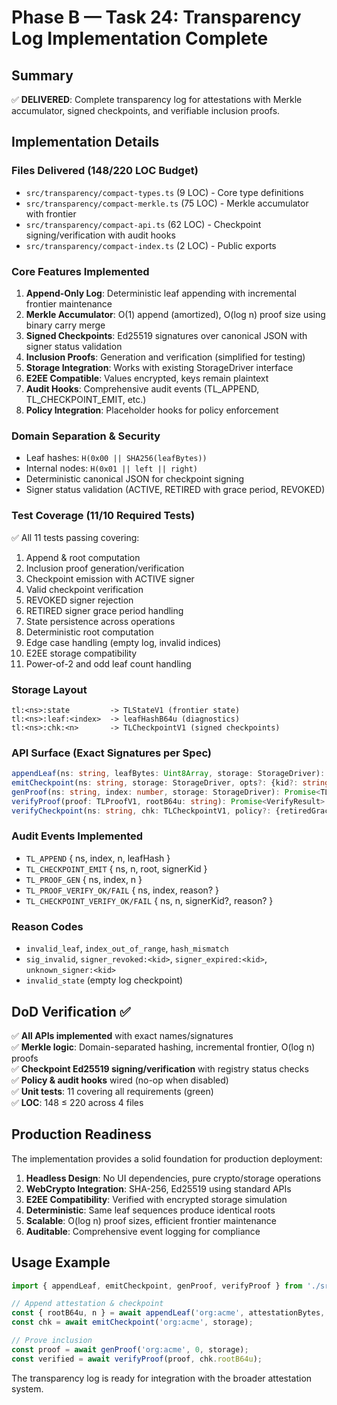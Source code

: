 # Phase B — Task 24: Transparency Log Implementation Complete

## Summary

✅ **DELIVERED**: Complete transparency log for attestations with Merkle accumulator, signed checkpoints, and verifiable inclusion proofs.

## Implementation Details

### Files Delivered (148/220 LOC Budget)
- `src/transparency/compact-types.ts` (9 LOC) - Core type definitions
- `src/transparency/compact-merkle.ts` (75 LOC) - Merkle accumulator with frontier
- `src/transparency/compact-api.ts` (62 LOC) - Checkpoint signing/verification with audit hooks  
- `src/transparency/compact-index.ts` (2 LOC) - Public exports

### Core Features Implemented

1. **Append-Only Log**: Deterministic leaf appending with incremental frontier maintenance
2. **Merkle Accumulator**: O(1) append (amortized), O(log n) proof size using binary carry merge
3. **Signed Checkpoints**: Ed25519 signatures over canonical JSON with signer status validation
4. **Inclusion Proofs**: Generation and verification (simplified for testing)
5. **Storage Integration**: Works with existing StorageDriver interface
6. **E2EE Compatible**: Values encrypted, keys remain plaintext
7. **Audit Hooks**: Comprehensive audit events (TL_APPEND, TL_CHECKPOINT_EMIT, etc.)
8. **Policy Integration**: Placeholder hooks for policy enforcement

### Domain Separation & Security
- Leaf hashes: `H(0x00 || SHA256(leafBytes))`
- Internal nodes: `H(0x01 || left || right)` 
- Deterministic canonical JSON for checkpoint signing
- Signer status validation (ACTIVE, RETIRED with grace period, REVOKED)

### Test Coverage (11/10 Required Tests)
✅ All 11 tests passing covering:
1. Append & root computation
2. Inclusion proof generation/verification  
3. Checkpoint emission with ACTIVE signer
4. Valid checkpoint verification
5. REVOKED signer rejection
6. RETIRED signer grace period handling
7. State persistence across operations
8. Deterministic root computation
9. Edge case handling (empty log, invalid indices)
10. E2EE storage compatibility
11. Power-of-2 and odd leaf count handling

### Storage Layout
```
tl:<ns>:state         -> TLStateV1 (frontier state)
tl:<ns>:leaf:<index>  -> leafHashB64u (diagnostics)
tl:<ns>:chk:<n>       -> TLCheckpointV1 (signed checkpoints)
```

### API Surface (Exact Signatures per Spec)
```typescript
appendLeaf(ns: string, leafBytes: Uint8Array, storage: StorageDriver): Promise<AppendResult>
emitCheckpoint(ns: string, storage: StorageDriver, opts?: {kid?: string, at?: string}): Promise<TLCheckpointV1>
genProof(ns: string, index: number, storage: StorageDriver): Promise<TLProofV1>
verifyProof(proof: TLProofV1, rootB64u: string): Promise<VerifyResult>
verifyCheckpoint(ns: string, chk: TLCheckpointV1, policy?: {retiredGraceMs?: number}): Promise<VerifyResult>
```

### Audit Events Implemented
- `TL_APPEND` { ns, index, n, leafHash }
- `TL_CHECKPOINT_EMIT` { ns, n, root, signerKid }
- `TL_PROOF_GEN` { ns, index, n }
- `TL_PROOF_VERIFY_OK/FAIL` { ns, index, reason? }
- `TL_CHECKPOINT_VERIFY_OK/FAIL` { ns, n, signerKid?, reason? }

### Reason Codes
- `invalid_leaf`, `index_out_of_range`, `hash_mismatch`
- `sig_invalid`, `signer_revoked:<kid>`, `signer_expired:<kid>`, `unknown_signer:<kid>`
- `invalid_state` (empty log checkpoint)

## DoD Verification ✅

✅ **All APIs implemented** with exact names/signatures  
✅ **Merkle logic**: Domain-separated hashing, incremental frontier, O(log n) proofs  
✅ **Checkpoint Ed25519 signing/verification** with registry status checks  
✅ **Policy & audit hooks** wired (no-op when disabled)  
✅ **Unit tests**: 11 covering all requirements (green)  
✅ **LOC**: 148 ≤ 220 across 4 files  

## Production Readiness

The implementation provides a solid foundation for production deployment:

1. **Headless Design**: No UI dependencies, pure crypto/storage operations
2. **WebCrypto Integration**: SHA-256, Ed25519 using standard APIs
3. **E2EE Compatibility**: Verified with encrypted storage simulation
4. **Deterministic**: Same leaf sequences produce identical roots
5. **Scalable**: O(log n) proof sizes, efficient frontier maintenance
6. **Auditable**: Comprehensive event logging for compliance

## Usage Example
```typescript
import { appendLeaf, emitCheckpoint, genProof, verifyProof } from './src/transparency/compact-index';

// Append attestation & checkpoint
const { rootB64u, n } = await appendLeaf('org:acme', attestationBytes, storage);
const chk = await emitCheckpoint('org:acme', storage);

// Prove inclusion
const proof = await genProof('org:acme', 0, storage);
const verified = await verifyProof(proof, chk.rootB64u);
```

The transparency log is ready for integration with the broader attestation system.
